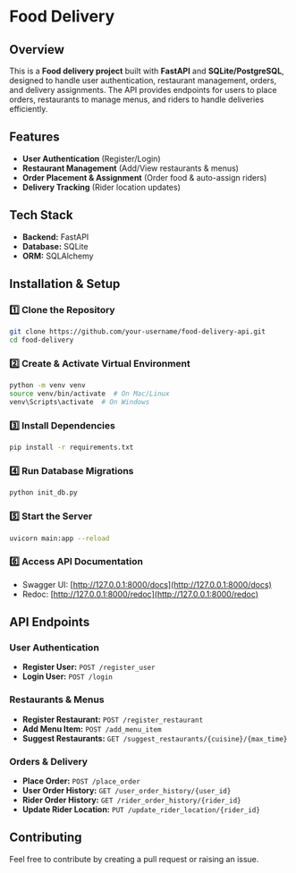 # Food Delivery

## Overview
This is a **Food delivery project** built with **FastAPI** and **SQLite/PostgreSQL**, designed to handle user authentication, restaurant management, orders, and delivery assignments. The API provides endpoints for users to place orders, restaurants to manage menus, and riders to handle deliveries efficiently.

## Features
- **User Authentication** (Register/Login)
- **Restaurant Management** (Add/View restaurants & menus)
- **Order Placement & Assignment** (Order food & auto-assign riders)
- **Delivery Tracking** (Rider location updates)


## Tech Stack
- **Backend:** FastAPI
- **Database:** SQLite 
- **ORM:** SQLAlchemy


## Installation & Setup
### **1️⃣ Clone the Repository**
```bash
git clone https://github.com/your-username/food-delivery-api.git
cd food-delivery
```

### **2️⃣ Create & Activate Virtual Environment**
```bash
python -m venv venv
source venv/bin/activate  # On Mac/Linux
venv\Scripts\activate  # On Windows
```

### **3️⃣ Install Dependencies**
```bash
pip install -r requirements.txt
```

### **4️⃣ Run Database Migrations**
```bash
python init_db.py
```

### **5️⃣ Start the Server**
```bash
uvicorn main:app --reload
```

### **6️⃣ Access API Documentation**
- Swagger UI: [http://127.0.0.1:8000/docs](http://127.0.0.1:8000/docs)
- Redoc: [http://127.0.0.1:8000/redoc](http://127.0.0.1:8000/redoc)

## API Endpoints
### **User Authentication**
- **Register User:** `POST /register_user`
- **Login User:** `POST /login`

### **Restaurants & Menus**
- **Register Restaurant:** `POST /register_restaurant`
- **Add Menu Item:** `POST /add_menu_item`
- **Suggest Restaurants:** `GET /suggest_restaurants/{cuisine}/{max_time}`

### **Orders & Delivery**
- **Place Order:** `POST /place_order`
- **User Order History:** `GET /user_order_history/{user_id}`
- **Rider Order History:** `GET /rider_order_history/{rider_id}`
- **Update Rider Location:** `PUT /update_rider_location/{rider_id}`


## Contributing
Feel free to contribute by creating a pull request or raising an issue.



